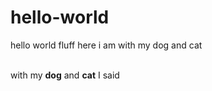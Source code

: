 # hello-world
hello world fluff
here i am with my dog and cat
<p><br> with my <b>dog</b> and <b>cat</b> I said<br></p>

